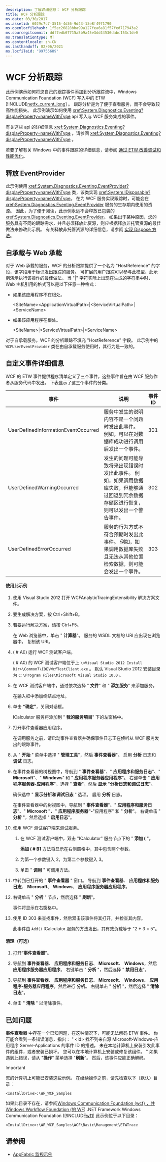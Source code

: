 ```yaml
---
description: 了解详细信息： WCF 分析跟踪
title: WCF 分析跟踪
ms.date: 03/30/2017
ms.assetid: 6029c7c7-3515-4d36-9d43-13e8f4971790
ms.openlocfilehash: 1f5ec26828bba99a127fea6a81f57fed717943a2
ms.sourcegitcommit: ddf7edb67715a5b9a45e3dd44536dabc153c1de0
ms.translationtype: MT
ms.contentlocale: zh-CN
ms.lasthandoff: 02/06/2021
ms.locfileid: "99755689"
---
```

# <a name="wcf-analytic-tracing"></a>WCF 分析跟踪

此示例演示如何将您自己的跟踪事件添加到分析跟踪流中，Windows Communication Foundation (WCF) 写入中的 ETW [!INCLUDE[netfx_current_long](../../../../includes/netfx-current-long-md.md)] 。 跟踪分析是为了便于查看服务，而不会导致较高性能损失。 此示例演示如何使用 <xref:System.Diagnostics.Eventing?displayProperty=nameWithType> api 写入与 WCF 服务集成的事件。  
  
 有关这些 api 的详细信息 <xref:System.Diagnostics.Eventing?displayProperty=nameWithType> ，请参阅 <xref:System.Diagnostics.Eventing?displayProperty=nameWithType> 。  
  
 若要了解有关 Windows 中的事件跟踪的详细信息，请参阅 [通过 ETW 改善调试和性能优化](/archive/msdn-magazine/2007/april/event-tracing-improve-debugging-and-performance-tuning-with-etw)。  
  
## <a name="disposing-eventprovider"></a>释放 EventProvider  

 此示例使用 <xref:System.Diagnostics.Eventing.EventProvider?displayProperty=nameWithType> 类，该类实现 <xref:System.IDisposable?displayProperty=nameWithType>。 在为 WCF 服务实现跟踪时，可能会在 <xref:System.Diagnostics.Eventing.EventProvider> 服务的生存期内使用的资源。 因此，为了便于阅读，此示例永远不会释放已包装的 <xref:System.Diagnostics.Eventing.EventProvider>。 如果出于某种原因，您的服务具有不同的跟踪需求，并且必须释放此资源，则应根据释放非托管资源的最佳做法来修改此示例。 有关释放非托管资源的详细信息，请参阅 [实现 Dispose 方法](../../../standard/garbage-collection/implementing-dispose.md)。  
  
## <a name="self-hosting-vs-web-hosting"></a>自承载与 Web 承载  

 对于 Web 承载的服务，WCF 的分析跟踪提供了一个名为 "HostReference" 的字段，该字段用于标识发出跟踪的服务。 可扩展的用户跟踪可以参与此模型，此示例演示执行该操作的最佳做法。 当 "&#124;" 字符实际上出现在生成的字符串中时，Web 主机引用的格式可以是以下任意一种格式：  
  
- 如果该应用程序不在根处。  
  
     \<SiteName>\<ApplicationVirtualPath>&#124;\<ServiceVirtualPath>&#124;\<ServiceName>  
  
- 如果该应用程序在根处。  
  
     \<SiteName>&#124;\<ServiceVirtualPath>&#124;\<ServiceName>  
  
 对于自承载服务，WCF 的分析跟踪不填充 "HostReference" 字段。 此示例中的 `WCFUserEventProvider` 类在由自承载服务使用时，其行为是一致的。  
  
## <a name="custom-event-details"></a>自定义事件详细信息  

 WCF 的 ETW 事件提供程序清单定义了三个事件，这些事件旨在由 WCF 服务作者从服务代码中发出。 下表显示了这三个事件的分类。  
  
|事件|说明|事件 ID|  
|-----------|-----------------|--------------|  
|UserDefinedInformationEventOccurred|服务中发生的说明内容不是一个问题时发出此事件。 例如，可以在对数据库成功进行调用后发出一个事件。|301|  
|UserDefinedWarningOccurred|发生的问题可能导致将来出现错误时发出此事件。 例如，如果调用数据库失败，但能够通过回退到冗余数据存储区进行恢复，则可以发出一个警告事件。|302|  
|UserDefinedErrorOccurred|服务的行为方式不符合预期时发出此事件。 例如，如果调用数据库失败且无法从其他位置检索数据，则可能会发出一个事件。|303|  
  
#### <a name="to-use-this-sample"></a>使用此示例  
  
1. 使用 Visual Studio 2012 打开 WCFAnalyticTracingExtensibility 解决方案文件。  
  
2. 要生成解决方案，按 Ctrl+Shift+B。  
  
3. 若要运行解决方案，请按 Ctrl+F5。  
  
     在 Web 浏览器中，单击 " **计算器**"。 服务的 WSDL 文档的 URI 应出现在浏览器中。 复制该 URI。  
  
4.  ( # A0) 运行 WCF 测试客户端。  
  
      ( # A0) 的 WCF 测试客户端位于上 `\<Visual Studio 2012 Install Dir>\Common7\IDE\WcfTestClient.exe` 。 默认 Visual Studio 2012 安装目录为 `C:\Program Files\Microsoft Visual Studio 10.0` 。  
  
5. 在 WCF 测试客户端中，通过依次选择 " **文件**" 和 " **添加服务**" 来添加服务。  
  
     在输入框中添加终结点地址。  
  
6. 单击 **“确定”**，关闭对话框。  
  
     ICalculator 服务将添加到 " **我的服务项目**" 下的左窗格中。  
  
7. 打开事件查看器应用程序。  
  
     在调用服务之前，请启动事件查看器并确保事件日志正在侦听从 WCF 服务发出的跟踪事件。  
  
8. 从 " **开始** " 菜单中选择 " **管理工具**"，然后 **事件查看器**"。 启用 **分析** 日志和 **调试** 日志。  
  
9. 在事件查看器的树视图中，导航到 " **事件查看器**"、" **应用程序和服务日志**"、" **Microsoft**"、" **Windows**" 和 " **应用程序服务器应用程序**"。 右键单击 " **应用程序服务器-应用程序**"，选择 " **查看**"，然后 **显示 "分析日志和调试日志**"。  
  
     确保选中 " **显示分析和调试日志** " 选项。 启用 **分析** 日志。  
  
     在事件查看器中的树视图中，导航到 " **事件查看器**"、" **应用程序和服务日志**"、" **Microsoft** **"、**" **应用程序服务器"-**"应用程序" 和 " **分析**"。 右键单击 " **分析** "，然后选择 " **启用日志**"。  
  
10. 使用 WCF 测试客户端来测试服务。  
  
    1. 在 WCF 测试客户端中，双击 "ICalculator" 服务节点下的 " **添加 (** "。  
  
         **添加 ( # B1** 方法将显示在右侧窗格中，其中包含两个参数。  
  
    2. 为第一个参数键入 2，为第二个参数键入 3。  
  
    3. 单击 " **调用** " 可调用方法。  
  
11. 中转到已打开的 " **事件查看器** " 窗口。 导航到 **事件查看器**、 **应用程序和服务日志**、 **Microsoft**、 **Windows**、 **应用程序服务器应用程序**。  
  
12. 右键单击 " **分析** " 节点，然后选择 " **刷新**"。  
  
     事件将显示在右窗格中。  
  
13. 使用 ID 303 来查找事件，然后双击该事件将其打开，并检查其内容。  
  
     此事件由 `Add()` ICalculator 服务的方法发出，其有效负载等于 "2 + 3 = 5"。  
  
#### <a name="to-clean-up-optional"></a>清理（可选）  
  
1. 打开“**事件查看器**”。  
  
2. 导航到 **事件查看器**、 **应用程序和服务日志**、 **Microsoft**、 **Windows**，然后 **应用程序服务器应用程序**。 右键单击 " **分析** "，然后选择 " **禁用日志**"。  
  
3. 导航到 **事件查看器**、 **应用程序和服务日志**、 **Microsoft**、 **Windows**、 **应用程序-服务器应用程序**，然后进行 **分析**。 右键单击 " **分析** "，然后选择 " **清除日志**"。  
  
4. 单击 " **清除** " 以清除事件。  
  
## <a name="known-issue"></a>已知问题  

 **事件查看器** 中存在一个已知问题，在这种情况下，可能无法解码 ETW 事件。 你可能会看到一条错误消息，指出： " \<id> 找不到来自源 Microsoft-Windows-应用程序 Server-Applications 的事件 ID 的描述。 未在本地计算机上安装引发此事件的组件，或者安装已损坏。 您可以在本地计算机上安装或修复该组件。 " 如果遇到此错误，请从 "**操作**" 菜单选择 "**刷新**"。 然后，该事件应能正确解码。  
  
> [!IMPORTANT]
> 您的计算机上可能已安装这些示例。 在继续操作之前，请先检查以下（默认）目录：  
>
> `<InstallDrive>:\WF_WCF_Samples`  
>
> 如果此目录不存在，请参阅[Windows Communication Foundation (wcf) ，并 Windows Workflow Foundation (的 WF](https://www.microsoft.com/download/details.aspx?id=21459)) .NET Framework Windows Communication Foundation ([!INCLUDE[wf1](../../../../includes/wf1-md.md)] 此示例位于以下目录：  
>
> `<InstallDrive>:\WF_WCF_Samples\WCF\Basic\Management\ETWTrace`  
  
## <a name="see-also"></a>请参阅

- [AppFabric 监视示例](/previous-versions/appfabric/ff383407(v=azure.10))
